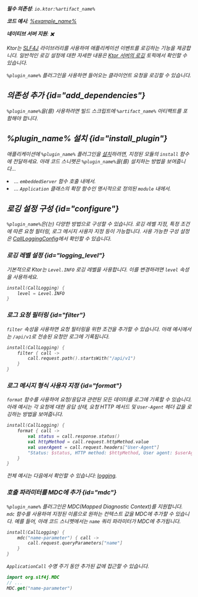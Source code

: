 [//]: # (title: 호출 로깅)

<show-structure for="chapter" depth="2"/>
<primary-label ref="server-plugin"/>

<var name="plugin_name" value="CallLogging"/>
<var name="package_name" value="io.ktor.server.plugins.calllogging"/>
<var name="artifact_name" value="ktor-server-call-logging"/>

<tldr>
<p>
<b>필수 의존성</b>: <code>io.ktor:%artifact_name%</code>
</p>
<var name="example_name" value="logging"/>
<p>
    <b>코드 예시</b>:
    <a href="https://github.com/ktorio/ktor-documentation/tree/%ktor_version%/codeSnippets/snippets/%example_name%">
        %example_name%
    </a>
</p>
<p>
    <b><Links href="/ktor/server-native" summary="Ktor supports Kotlin/Native and allows you to run a server without an additional runtime or virtual machine.">네이티브 서버</Links> 지원</b>: ✖️
</p>
</tldr>

Ktor는 [SLF4J](http://www.slf4j.org/) 라이브러리를 사용하여 애플리케이션 이벤트를 로깅하는 기능을 제공합니다. 일반적인 로깅 설정에 대한 자세한 내용은 [Ktor 서버의 로깅](server-logging.md) 토픽에서 확인할 수 있습니다.

`%plugin_name%` 플러그인을 사용하면 들어오는 클라이언트 요청을 로깅할 수 있습니다.

## 의존성 추가 {id="add_dependencies"}

<p>
    <code>%plugin_name%</code>을(를) 사용하려면 빌드 스크립트에 <code>%artifact_name%</code> 아티팩트를 포함해야 합니다.
</p>
<Tabs group="languages">
    <TabItem title="Gradle (Kotlin)" group-key="kotlin">
        <code-block lang="Kotlin" code="            implementation(&quot;io.ktor:%artifact_name%:$ktor_version&quot;)"/>
    </TabItem>
    <TabItem title="Gradle (Groovy)" group-key="groovy">
        <code-block lang="Groovy" code="            implementation &quot;io.ktor:%artifact_name%:$ktor_version&quot;"/>
    </TabItem>
    <TabItem title="Maven" group-key="maven">
        <code-block lang="XML" code="            &lt;dependency&gt;&#10;                &lt;groupId&gt;io.ktor&lt;/groupId&gt;&#10;                &lt;artifactId&gt;%artifact_name%-jvm&lt;/artifactId&gt;&#10;                &lt;version&gt;${ktor_version}&lt;/version&gt;&#10;            &lt;/dependency&gt;"/>
    </TabItem>
</Tabs>

## %plugin_name% 설치 {id="install_plugin"}

<p>
    애플리케이션에 <code>%plugin_name%</code> 플러그인을 <a href="#install">설치</a>하려면, 지정된 <Links href="/ktor/server-modules" summary="Modules allow you to structure your application by grouping routes.">모듈</Links>의 <code>install</code> 함수에 전달하세요.
    아래 코드 스니펫은 <code>%plugin_name%</code>을(를) 설치하는 방법을 보여줍니다...
</p>
<list>
    <li>
        ... <code>embeddedServer</code> 함수 호출 내에서.
    </li>
    <li>
        ... <code>Application</code> 클래스의 확장 함수인 명시적으로 정의된 <code>module</code> 내에서.
    </li>
</list>
<Tabs>
    <TabItem title="embeddedServer">
        <code-block lang="kotlin" code="            import io.ktor.server.engine.*&#10;            import io.ktor.server.netty.*&#10;            import io.ktor.server.application.*&#10;            import %package_name%.*&#10;&#10;            fun main() {&#10;                embeddedServer(Netty, port = 8080) {&#10;                    install(%plugin_name%)&#10;                    // ...&#10                }.start(wait = true)&#10;            }"/>
    </TabItem>
    <TabItem title="module">
        <code-block lang="kotlin" code="            import io.ktor.server.application.*&#10;            import %package_name%.*&#10;            // ...&#10;            fun Application.module() {&#10;                install(%plugin_name%)&#10;                // ...&#10            }"/>
    </TabItem>
</Tabs>

## 로깅 설정 구성 {id="configure"}

`%plugin_name%`은(는) 다양한 방법으로 구성할 수 있습니다. 로깅 레벨 지정, 특정 조건에 따른 요청 필터링, 로그 메시지 사용자 지정 등이 가능합니다. 사용 가능한 구성 설정은 [CallLoggingConfig](https://api.ktor.io/ktor-server/ktor-server-plugins/ktor-server-call-logging/io.ktor.server.plugins.calllogging/-call-logging-config/index.html)에서 확인할 수 있습니다.

### 로깅 레벨 설정 {id="logging_level"}

기본적으로 Ktor는 `Level.INFO` 로깅 레벨을 사용합니다. 이를 변경하려면 `level` 속성을 사용하세요.

```kotlin
install(CallLogging) {
    level = Level.INFO
}
```

### 로그 요청 필터링 {id="filter"}

`filter` 속성을 사용하면 요청 필터링을 위한 조건을 추가할 수 있습니다. 아래 예시에서는 `/api/v1`로 전송된 요청만 로그에 기록됩니다.

```kotlin
install(CallLogging) {
    filter { call ->
        call.request.path().startsWith("/api/v1")
    }
}
```

### 로그 메시지 형식 사용자 지정 {id="format"}

`format` 함수를 사용하여 요청/응답과 관련된 모든 데이터를 로그에 기록할 수 있습니다. 아래 예시는 각 요청에 대한 응답 상태, 요청 HTTP 메서드 및 `User-Agent` 헤더 값을 로깅하는 방법을 보여줍니다.

```kotlin
install(CallLogging) {
    format { call ->
        val status = call.response.status()
        val httpMethod = call.request.httpMethod.value
        val userAgent = call.request.headers["User-Agent"]
        "Status: $status, HTTP method: $httpMethod, User agent: $userAgent"
    }
}
```

전체 예시는 다음에서 확인할 수 있습니다: [logging](https://github.com/ktorio/ktor-documentation/tree/%ktor_version%/codeSnippets/snippets/logging).

### 호출 파라미터를 MDC에 추가 {id="mdc"}

`%plugin_name%` 플러그인은 MDC(Mapped Diagnostic Context)를 지원합니다. `mdc` 함수를 사용하여 지정된 이름으로 원하는 컨텍스트 값을 MDC에 추가할 수 있습니다. 예를 들어, 아래 코드 스니펫에서는 `name` 쿼리 파라미터가 MDC에 추가됩니다.

```kotlin
install(CallLogging) {
    mdc("name-parameter") { call ->
        call.request.queryParameters["name"]
    }
}
```

`ApplicationCall` 수명 주기 동안 추가된 값에 접근할 수 있습니다.

```kotlin
import org.slf4j.MDC
// ...
MDC.get("name-parameter")
```